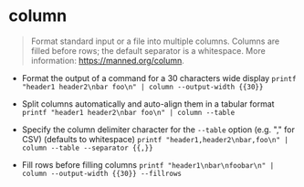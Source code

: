 # column
> Format standard input or a file into multiple columns.
> Columns are filled before rows; the default separator is a whitespace.
> More information: <https://manned.org/column>.

- Format the output of a command for a 30 characters wide display
`printf "header1 header2\nbar foo\n" | column --output-width {{30}}`

- Split columns automatically and auto-align them in a tabular format
`printf "header1 header2\nbar foo\n" | column --table`

- Specify the column delimiter character for the `--table` option (e.g. "," for CSV) (defaults to whitespace)
`printf "header1,header2\nbar,foo\n" | column --table --separator {{,}}`

- Fill rows before filling columns
`printf "header1\nbar\nfoobar\n" | column --output-width {{30}} --fillrows`
